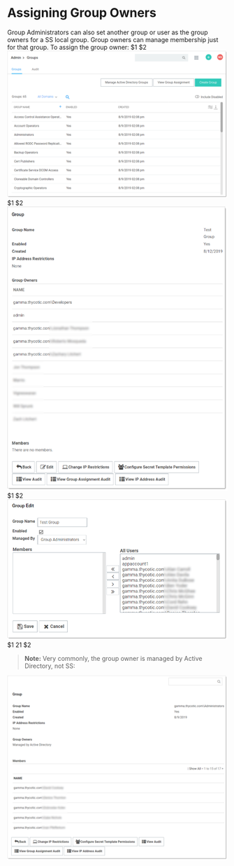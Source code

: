 [title]: # (Assigning Group Owners)
[tags]: # (Group Owner)
[priority]: # (1000)

# Assigning Group Owners

Group Administrators can also set another group or user as the group owners for a SS local group. Group owners can manage membership just for that group. To assign the group owner:
$1
$2
   ![image-20191209092814385](images/image-20191209092814385.png)
$1
$2
   ![image-20191209095712928](images/image-20191209095712928.png)
$1
$2
   ![image-20191209101031574](images/image-20191209101031574.png)
$1
$2$1
$2
> **Note:** Very commonly, the group owner is managed by Active Directory, not SS:

![image](images/image-20191209092219128.png)
